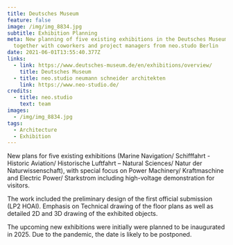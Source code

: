 ```yaml
---
title: Deutsches Museum
feature: false
image: /img/img_8834.jpg
subtitle: Exhibition Planning
meta: New planning of five existing exhibitions in the Deutsches Museum, Munich
  together with coworkers and project managers from neo.studo Berlin
date: 2021-06-01T13:55:40.377Z
links:
  - link: https://www.deutsches-museum.de/en/exhibitions/overview/
    title: Deutsches Museum
  - title: neo.studio neumann schneider architekten
    link: https://www.neo-studio.de/
credits:
  - title: neo.studio
    text: team
images:
  - /img/img_8834.jpg
tags:
  - Architecture
  - Exhibition
---
```

New plans for five existing exhibitions (Marine Navigation/ Schifffahrt - Historic Aviation/ Historische Luftfahrt – Natural Sciences/ Natur der Naturwissenschaft), with special focus on Power Machinery/ Kraftmaschine and Electric Power/ Starkstrom including high-voltage demonstration for visitors.

The work included the preliminary design of the first official submission (LP2 HOAI). Emphasis on Technical drawing of the floor plans as well as detailed 2D and 3D drawing of the exhibited objects.

The upcoming new exhibitions were initially were planned to be inaugurated in 2025. Due to the pandemic, the date is likely to be postponed.